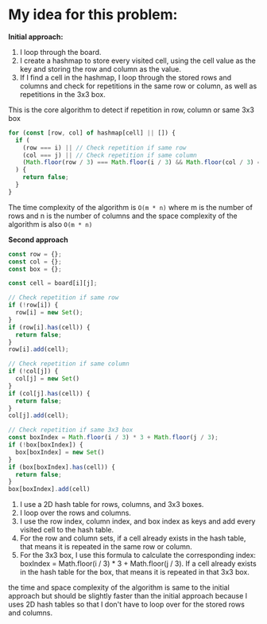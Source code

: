 # My idea for this problem:

**Initial approach:**
1. I loop through the board.
2. I create a hashmap to store every visited cell, using the cell value as the key and storing the row and column as the value.
3. If I find a cell in the hashmap, I loop through the stored rows and columns and check for repetitions in the same row or column, as well as repetitions in the 3x3 box.

This is the core algorithm to detect if repetition in row, column or same 3x3 box
```javascript
for (const [row, col] of hashmap[cell] || []) {
  if (
    (row === i) || // Check repetition if same row
    (col === j) || // Check repetition if same column
    (Math.floor(row / 3) === Math.floor(i / 3) && Math.floor(col / 3) === Math.floor(j / 3)) // Check repetition if same 3x3 box
  ) {
    return false;
  }
}
```

The time complexity of the algorithm is `O(m * n)` where m is the number of rows and n is the number of columns and the space complexity of the algorithm is also `O(m * n)` 

**Second approach**

```javascript
const row = {};
const col = {};
const box = {};

const cell = board[i][j];

// Check repetition if same row
if (!row[i]) {
  row[i] = new Set();
}
if (row[i].has(cell)) {
  return false;
}
row[i].add(cell);

// Check repetition if same column
if (!col[j]) {
  col[j] = new Set()
}
if (col[j].has(cell)) {
  return false;
}
col[j].add(cell);

// Check repetition if same 3x3 box
const boxIndex = Math.floor(i / 3) * 3 + Math.floor(j / 3);
if (!box[boxIndex]) {
  box[boxIndex] = new Set()
}
if (box[boxIndex].has(cell)) {
  return false;
}
box[boxIndex].add(cell)
```

1. I use a 2D hash table for rows, columns, and 3x3 boxes.
2. I loop over the rows and columns.
3. I use the row index, column index, and box index as keys and add every visited cell to the hash table.
4. For the row and column sets, if a cell already exists in the hash table, that means it is repeated in the same row or column.
5. For the 3x3 box, I use this formula to calculate the corresponding index: boxIndex = Math.floor(i / 3) * 3 + Math.floor(j / 3). If a cell already exists in the hash table for the box, that means it is repeated in that 3x3 box.

the time and space complexity of the algorithm is same to the initial approach but should be slightly faster than the initial approach because I uses 2D hash tables so that I don't have to loop over for the stored rows and columns.